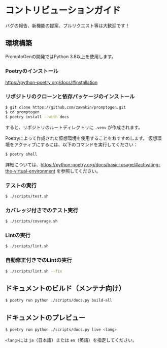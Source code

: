 # コントリビューションガイド

バグの報告、新機能の提案、プルリクエスト等は大歓迎です！

## 環境構築

PromptoGenの開発ではPython 3.8以上を使用します。

### Poetryのインストール

https://python-poetry.org/docs/#installation

### リポジトリのクローンと依存パッケージのインストール

```bash
$ git clone https://github.com/zawakin/promptogen.git
$ cd promptogen
$ poetry install --with docs
```

すると、リポジトリのルートディレクトリに `.venv` が作成されます。

Poetryによって作成された仮想環境を使用することをおすすめします。
仮想環境をアクティブにするには、以下のコマンドを実行してください：

```bash
$ poetry shell
```

詳細については、https://python-poetry.org/docs/basic-usage/#activating-the-virtual-environment を参照してください。

### テストの実行

```bash
$ ./scripts/test.sh
```

### カバレッジ付きでのテスト実行

```bash
$ ./scripts/coverage.sh
```

### Lintの実行

```bash
$ ./scripts/lint.sh
```

### 自動修正付きでのLintの実行

```bash
$ ./scripts/lint.sh --fix
```

## ドキュメントのビルド（メンテナ向け）

```bash
$ poetry run python ./scripts/docs.py build-all
```

## ドキュメントのプレビュー

```bash
$ poetry run python ./scripts/docs.py live <lang>
```

`<lang>`には `ja`（日本語）または `en`（英語）を指定してください。
